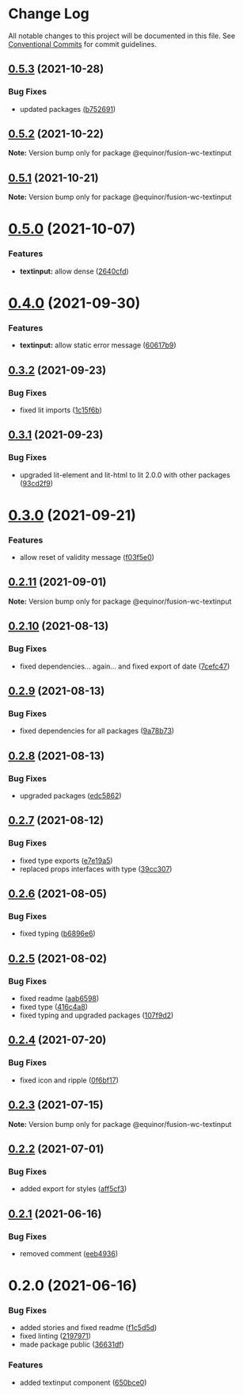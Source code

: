 # Change Log

All notable changes to this project will be documented in this file.
See [Conventional Commits](https://conventionalcommits.org) for commit guidelines.

## [0.5.3](https://github.com/equinor/fusion-web-components/compare/@equinor/fusion-wc-textinput@0.5.2...@equinor/fusion-wc-textinput@0.5.3) (2021-10-28)


### Bug Fixes

* updated packages ([b752691](https://github.com/equinor/fusion-web-components/commit/b75269105063dfbb150432bd86426e33d67ba869))





## [0.5.2](https://github.com/equinor/fusion-web-components/compare/@equinor/fusion-wc-textinput@0.5.1...@equinor/fusion-wc-textinput@0.5.2) (2021-10-22)

**Note:** Version bump only for package @equinor/fusion-wc-textinput





## [0.5.1](https://github.com/equinor/fusion-web-components/compare/@equinor/fusion-wc-textinput@0.5.0...@equinor/fusion-wc-textinput@0.5.1) (2021-10-21)

**Note:** Version bump only for package @equinor/fusion-wc-textinput





# [0.5.0](https://github.com/equinor/fusion-web-components/compare/@equinor/fusion-wc-textinput@0.4.0...@equinor/fusion-wc-textinput@0.5.0) (2021-10-07)


### Features

* **textinput:** allow dense ([2640cfd](https://github.com/equinor/fusion-web-components/commit/2640cfdc13a6e61b901aff6de989e8a8ff13276f))





# [0.4.0](https://github.com/equinor/fusion-web-components/compare/@equinor/fusion-wc-textinput@0.3.2...@equinor/fusion-wc-textinput@0.4.0) (2021-09-30)


### Features

* **textinput:** allow static error message ([60617b9](https://github.com/equinor/fusion-web-components/commit/60617b92caf79180b7b1c93be2fd57d981389d0a))





## [0.3.2](https://github.com/equinor/fusion-web-components/compare/@equinor/fusion-wc-textinput@0.3.1...@equinor/fusion-wc-textinput@0.3.2) (2021-09-23)


### Bug Fixes

* fixed lit imports ([1c15f6b](https://github.com/equinor/fusion-web-components/commit/1c15f6b865b9e43193942610f881ed1bc74a623c))





## [0.3.1](https://github.com/equinor/fusion-web-components/compare/@equinor/fusion-wc-textinput@0.3.0...@equinor/fusion-wc-textinput@0.3.1) (2021-09-23)


### Bug Fixes

* upgraded lit-element and lit-html to lit 2.0.0 with other packages ([93cd2f9](https://github.com/equinor/fusion-web-components/commit/93cd2f997d6045fd5ab69fe05ccee5acfa861ad7))





# [0.3.0](https://github.com/equinor/fusion-web-components/compare/@equinor/fusion-wc-textinput@0.2.11...@equinor/fusion-wc-textinput@0.3.0) (2021-09-21)


### Features

* allow reset of validity message ([f03f5e0](https://github.com/equinor/fusion-web-components/commit/f03f5e06b11b42a792d922d602f8b400b8cebea0))





## [0.2.11](https://github.com/equinor/fusion-web-components/compare/@equinor/fusion-wc-textinput@0.2.10...@equinor/fusion-wc-textinput@0.2.11) (2021-09-01)

**Note:** Version bump only for package @equinor/fusion-wc-textinput





## [0.2.10](https://github.com/equinor/fusion-web-components/compare/@equinor/fusion-wc-textinput@0.2.9...@equinor/fusion-wc-textinput@0.2.10) (2021-08-13)


### Bug Fixes

* fixed dependencies... again... and fixed export of date ([7cefc47](https://github.com/equinor/fusion-web-components/commit/7cefc47b307e67c3a79c41579e07ece70c2e0728))





## [0.2.9](https://github.com/equinor/fusion-web-components/compare/@equinor/fusion-wc-textinput@0.2.8...@equinor/fusion-wc-textinput@0.2.9) (2021-08-13)


### Bug Fixes

* fixed dependencies for all packages ([9a78b73](https://github.com/equinor/fusion-web-components/commit/9a78b73068685cd4d096fdea1e8501464c18a51c))





## [0.2.8](https://github.com/equinor/fusion-web-components/compare/@equinor/fusion-wc-textinput@0.2.7...@equinor/fusion-wc-textinput@0.2.8) (2021-08-13)


### Bug Fixes

* upgraded packages ([edc5862](https://github.com/equinor/fusion-web-components/commit/edc58624c3921ef6c77020dd3a026f40ed1dd5f2))





## [0.2.7](https://github.com/equinor/fusion-web-components/compare/@equinor/fusion-wc-textinput@0.2.6...@equinor/fusion-wc-textinput@0.2.7) (2021-08-12)


### Bug Fixes

* fixed type exports ([e7e19a5](https://github.com/equinor/fusion-web-components/commit/e7e19a59c3db40b20d29f9ea888614a188a2fcc4))
* replaced props interfaces with type ([39cc307](https://github.com/equinor/fusion-web-components/commit/39cc3078b3bb217587f5eb39020a312cb859bb96))





## [0.2.6](https://github.com/equinor/fusion-web-components/compare/@equinor/fusion-wc-textinput@0.2.5...@equinor/fusion-wc-textinput@0.2.6) (2021-08-05)


### Bug Fixes

* fixed typing ([b6896e6](https://github.com/equinor/fusion-web-components/commit/b6896e6339ad625c02be505e1313a0619e4b8da1))





## [0.2.5](https://github.com/equinor/fusion-web-components/compare/@equinor/fusion-wc-textinput@0.2.4...@equinor/fusion-wc-textinput@0.2.5) (2021-08-02)


### Bug Fixes

* fixed readme ([aab6598](https://github.com/equinor/fusion-web-components/commit/aab65980393fcbc276446939e2838adc90aeb367))
* fixed type ([416c4a8](https://github.com/equinor/fusion-web-components/commit/416c4a8464d703b02f8321f86320a212c4744604))
* fixed typing and upgraded packages ([107f9d2](https://github.com/equinor/fusion-web-components/commit/107f9d26ae710ba062906f1bf3466231885a6be9))





## [0.2.4](https://github.com/equinor/fusion-web-components/compare/@equinor/fusion-wc-textinput@0.2.3...@equinor/fusion-wc-textinput@0.2.4) (2021-07-20)


### Bug Fixes

* fixed icon and ripple ([0f6bf17](https://github.com/equinor/fusion-web-components/commit/0f6bf17ad6bc4e537afbbac31d93f6ddd35ce096))





## [0.2.3](https://github.com/equinor/fusion-web-components/compare/@equinor/fusion-wc-textinput@0.2.2...@equinor/fusion-wc-textinput@0.2.3) (2021-07-15)

**Note:** Version bump only for package @equinor/fusion-wc-textinput





## [0.2.2](https://github.com/equinor/fusion-web-components/compare/@equinor/fusion-wc-textinput@0.2.1...@equinor/fusion-wc-textinput@0.2.2) (2021-07-01)


### Bug Fixes

* added export for styles ([aff5cf3](https://github.com/equinor/fusion-web-components/commit/aff5cf3799b7d10929136638ec7aed34a383e1cd))





## [0.2.1](https://github.com/equinor/fusion-web-components/compare/@equinor/fusion-wc-textinput@0.2.0...@equinor/fusion-wc-textinput@0.2.1) (2021-06-16)


### Bug Fixes

* removed comment ([eeb4936](https://github.com/equinor/fusion-web-components/commit/eeb4936fd943c08811d108f1fbc8e28cd9e5f0c6))





# 0.2.0 (2021-06-16)


### Bug Fixes

* added stories and fixed readme ([f1c5d5d](https://github.com/equinor/fusion-web-components/commit/f1c5d5d8e5f7b8c8c07a90331452c4524df62ab7))
* fixed linting ([2197971](https://github.com/equinor/fusion-web-components/commit/2197971a81723f0ddff2154ecb91bb570a4c9186))
* made package public ([36631df](https://github.com/equinor/fusion-web-components/commit/36631df002af59cd76a0580a928ce9152adb8de7))


### Features

* added textinput component ([650bce0](https://github.com/equinor/fusion-web-components/commit/650bce09af151fe41589e3defa6ed894cb21186f))
